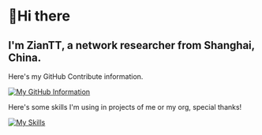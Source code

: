 # 👋Hi there
## I'm  ZianTT, a network researcher from Shanghai, China.

Here's my GitHub Contribute information.

[![My GitHub Information](https://github-readme-stats.vercel.app/api?username=ZianTT)]()

Here's some skills I'm using in projects of me or my org, special thanks! 

[![My Skills](https://skillicons.dev/icons?i=androidstudio,arduino,atom,azure,bash,bootstrap,c,cpp,cloudflare,cmake,codepen,css,dart,discord,django,docker,electron,figma,flask,flutter,git,github,githubactions,go,gradle,grafana,graphql,heroku,html,idea,js,jquery,laravel,latex,linux,md,maven,mongodb,mysql,nextjs,nginx,nodejs,nextjs,perl,php,postgres,powershell,py,react,redis,regex,spring,svg,swift,ts,vercel,vim,vite,vscode,vue,webpack,wordpress,workers,xd)]()




